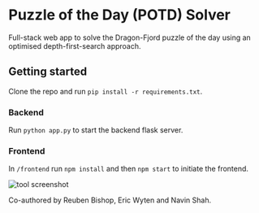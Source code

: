 # Puzzle of the Day (POTD) Solver

Full-stack web app to solve the Dragon-Fjord puzzle of the day using an optimised depth-first-search approach.

## Getting started

Clone the repo and run ```pip install -r requirements.txt```.

### Backend 
Run ```python app.py``` to start the backend flask server. 

### Frontend
In ```/frontend``` run ```npm install``` and then ```npm start``` to initiate the frontend.  

![tool screenshot](https://i.imgur.com/GMs9mfN.png)

Co-authored by Reuben Bishop, Eric Wyten and Navin Shah. 
